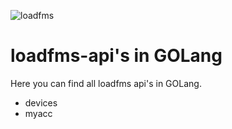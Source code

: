 ![loadfms](https://img.shields.io/badge/with%20love-loadfms-red.svg)

# loadfms-api's in GOLang

Here you can find all loadfms api's in GOLang.

- devices
- myacc